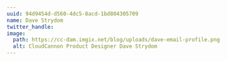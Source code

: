 ```yaml
---
uuid: 94d9454d-d560-4dc5-8acd-1bd804305709
name: Dave Strydom
twitter_handle:
image:
  path: https://cc-dam.imgix.net/blog/uploads/dave-email-profile.png
  alt: CloudCannon Product Designer Dave Strydom
---
```

